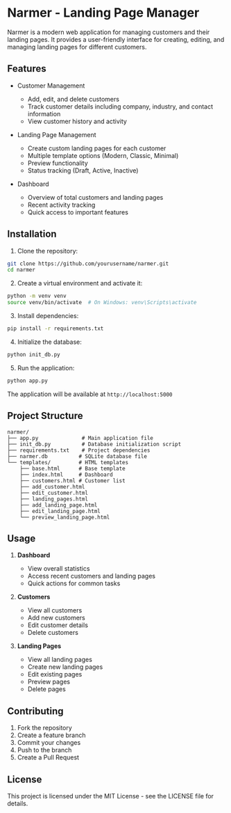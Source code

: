 # Narmer - Landing Page Manager

Narmer is a modern web application for managing customers and their landing pages. It provides a user-friendly interface for creating, editing, and managing landing pages for different customers.

## Features

- Customer Management
  - Add, edit, and delete customers
  - Track customer details including company, industry, and contact information
  - View customer history and activity

- Landing Page Management
  - Create custom landing pages for each customer
  - Multiple template options (Modern, Classic, Minimal)
  - Preview functionality
  - Status tracking (Draft, Active, Inactive)

- Dashboard
  - Overview of total customers and landing pages
  - Recent activity tracking
  - Quick access to important features

## Installation

1. Clone the repository:
```bash
git clone https://github.com/yourusername/narmer.git
cd narmer
```

2. Create a virtual environment and activate it:
```bash
python -m venv venv
source venv/bin/activate  # On Windows: venv\Scripts\activate
```

3. Install dependencies:
```bash
pip install -r requirements.txt
```

4. Initialize the database:
```bash
python init_db.py
```

5. Run the application:
```bash
python app.py
```

The application will be available at `http://localhost:5000`

## Project Structure

```
narmer/
├── app.py              # Main application file
├── init_db.py          # Database initialization script
├── requirements.txt    # Project dependencies
├── narmer.db          # SQLite database file
└── templates/         # HTML templates
    ├── base.html      # Base template
    ├── index.html     # Dashboard
    ├── customers.html # Customer list
    ├── add_customer.html
    ├── edit_customer.html
    ├── landing_pages.html
    ├── add_landing_page.html
    ├── edit_landing_page.html
    └── preview_landing_page.html
```

## Usage

1. **Dashboard**
   - View overall statistics
   - Access recent customers and landing pages
   - Quick actions for common tasks

2. **Customers**
   - View all customers
   - Add new customers
   - Edit customer details
   - Delete customers

3. **Landing Pages**
   - View all landing pages
   - Create new landing pages
   - Edit existing pages
   - Preview pages
   - Delete pages

## Contributing

1. Fork the repository
2. Create a feature branch
3. Commit your changes
4. Push to the branch
5. Create a Pull Request

## License

This project is licensed under the MIT License - see the LICENSE file for details. 